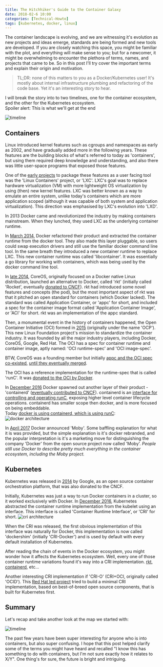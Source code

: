 ```yaml
---
title: The Hitchhiker's Guide to the Container Galaxy
date: 2018-02-6 10:00
categories: [Technical-Howto]
tags: [kubernetes, docker, linux]
---
```


The container landscape is evolving, and we are witnessing it's evolution as new projects and ideas emerge, standards are being formed and new tools are developed. If you are closely watching this space, you might be familiar with the plot, and everything will make sense to you; but for a newcomer, it might be overwhelming to encounter the plethora of terms, names, and projects that came to be. So in this post I'll try cover the important terms and explain their origin and motivation.
  
> TL;DR: none of this matters to you as a Docker/Kubernetes user! It's mostly about internal infrastructure plumbing and refactoring of the code base. Yet it's an interesting story to hear. 

I will break the story into to two timelines, one for the container ecosystem, and the other for the Kubernetes ecosystem.  
Spoiler alert: This is what we'll get at the end

![timeline](/images/2018-02-06-the-hitchhickers-guide-to-the-container-galaxy_1.png)

## Containers

Linux introduced kernel features such as cgroups and namespaces as early as 2002, and have gradually added more in the following years. These features are the building blocks of what's referred to today as 'containers', but using them required deep knowledge and understanding, and also there was little user-space programs that exposed those features.

One of the [early projects][1] to package these features as a user facing tool was the 'Linux Containers' project, or 'LXC'. LXC's goal was to replace hardware virtualization (VM) with more lightweight OS virtualization by using (then) new kernel features. LXC was better known as a way to emulate an entire system, unlike today's containers which are more application scoped (although it was capable of both system and application virtualization). This direction was emphasised by LXC's evolution into 'LXD'.

In 2013 Docker came and revolutionized the industry by making containers mainstream. When they lunched, they used LXC as the underlying container runtime.

In [March 2014][2], Docker refactored their product and extracted the container runtime from the docker tool. They also made this layer pluggable, so users could swap execution drivers and still use the familiar docker command line tool. In the same breath they introduced a new container runtime to replace LXC. This new container runtime was called 'libcontainer'. It was essentially a go library for working with containers, which was being used by the docker command line tool.

In [late 2014][3], CoreOS, originally focused on a Docker native Linux distribution, launched an alternative to Docker, called 'rkt' (initially called 'Rocket', eventually [donated to CNCF][4]). rkt had introduced some novel features and concepts (the pod), but the most important aspect of rkt was that it pitched an open standard for containers (which Docker lacked). The standard was called Application Container, or 'appc' for short, and included a spec for the container image format called 'Application Container Image', or 'ACI' for short. rkt was an implementation of the appc standard.

Then, a monumental event in the history of containers happened, the Open Container Initiative (OCI) formed in [2015][5] (originally under the name 'OCP'). This new Linux Foundation project's mission to standardize the container industry. It was founded by all the major industry players, including Docker, CoreOS, Google, Red Hat. The OCI has a spec for container runtime and container image, aptly named: 'OCI runtime-spec' and 'OCI image-spec'. 

BTW, CoreOS was a founding member but initially [appc and the OCI spec co-existed][6], [until they eventually merged][7].

The OCI has a reference implementation for the runtime-spec that is called 'runC'. It was [donated to the OCI by Docker][8].

In [December 2016][9] Docker spawned out another layer of their product - 'containerd' ([eventually contributed to CNCF][10]). containerd is an [interface for controlling and operating runC][11], exposing higher level container lifecycle operations. containerd has smaller scope then docker, and is more focused on being embeddable.  
Today [docker is using containerd, which is using runC][12]:
![docker architecture](/images/2018-02-06-the-hitchhickers-guide-to-the-container-galaxy_2.png)

In [April 2017][13] Docker announced 'Moby'. Some baffling explanation for what it is was provided, but the simple explanation is it's docker rebranded, and the popular interpretation is it's a marketing move for distinguishing the company 'Docker' from the open source project now called 'Moby'. *People still use Docker to describe pretty much everything in the container ecosystem, including the Moby project.*

[1]:https://lists.linux-foundation.org/pipermail/containers/2008-September/013237.html

[2]:https://blog.docker.com/2014/03/docker-0-9-introducing-execution-drivers-and-libcontainer/

[3]:https://coreos.com/blog/rocket.html
[4]:https://coreos.com/blog/rkt-container-runtime-to-the-cncf.html

[5]:https://web.archive.org/web/20160313090034/https://www.opencontainers.org/news/announcement/2015/12/%E2%80%8Bopen-container-initiative-establishes-technical-governance-announces-new

[6]:https://coreos.com/blog/making-sense-of-standards.html
[7]:https://coreos.com/blog/oci-image-specification.html

[8]:https://blog.docker.com/2015/06/runc/

[9]:https://blog.docker.com/2016/12/introducing-containerd/
[10]:https://blog.docker.com/2017/03/docker-donates-containerd-to-cncf/
[11]:https://blog.docker.com/2015/12/containerd-daemon-to-control-runc/
[12]:https://blog.docker.com/2016/04/docker-engine-1-11-runc/

[13]:https://blog.docker.com/2017/04/introducing-the-moby-project/

## Kubernetes

Kubernetes was released in [2014][14] by Google, as an open source container orchestration platform, that was also donated to the CNCF.

Initially, Kubernetes was just a way to run Docker containers in a cluster, so it worked exclusively with Docker.
In [December 2016][15], Kubernetes abstracted the container runtime implementation from the kubelet using an interface. This interface is called 'Container Runtime Interface', or 'CRI' for short.
![cri architecture](/images/2018-02-06-the-hitchhickers-guide-to-the-container-galaxy_3.png)

When the CRI was released, the first obvious implementation of this interface was naturally for Docker, this implementation is now called 'dockershim' (initially 'CRI-Docker') and is used by default with every default installation of Kubernetes.

After reading the chain of events in the Docker ecosystem, you might wonder how it affects the Kubernetes ecosystem. Well, every one of those container runtime variations found it's way into a CRI implementation. [rkt][16], [containerd][17], etc...

Another interesting CRI implementation if 'CRI-O' (CRI+OCI, originally called 'OCID'). This [Red Hat led project][17] tried to build a minimal CRI implementation, based on best-of-breed open source components, that is built for Kubernetes first.

[14]:https://cloudplatform.googleblog.com/2014/06/an-update-on-container-support-on-google-cloud-platform.html

[15]:http://blog.kubernetes.io/2016/12/container-runtime-interface-cri-in-kubernetes.html

[16]:https://kinvolk.io/blog/2017/11/announcing-the-initial-release-of-rktlet-the-rkt-cri-implementation/
[17]:http://blog.kubernetes.io/2017/11/containerd-container-runtime-options-kubernetes.html

[18]:https://www.redhat.com/en/blog/introducing-cri-o-10 

## Summary

Let's recap and take another look at the map we started with:

![timeline](/images/2018-02-06-the-hitchhickers-guide-to-the-container-galaxy_1.png)

The past few years have been super interesting for anyone who is into containers, but also super confusing. I hope that this post helped clarify some of the terms you might have heard and recalled "I know this has something to do with containers, but I'm not sure exactly how it relates to X/Y". One thing's for sure, the future is bright and intriguing.

